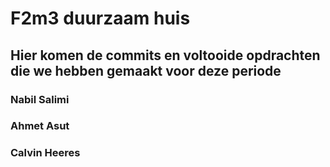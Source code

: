 # F2m3 duurzaam huis

## Hier komen de commits en voltooide opdrachten die we hebben gemaakt voor deze periode

### Nabil Salimi
### Ahmet Asut
### Calvin Heeres
